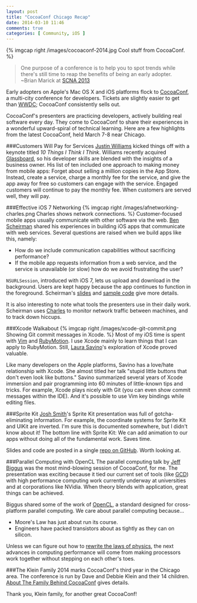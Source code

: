 ```yaml
---
layout: post
title: "CocoaConf Chicago Recap"
date: 2014-03-10 11:46
comments: true
categories: [ Community, iOS ]
---
```

{% imgcap right /images/cocoaconf-2014.jpg Cool stuff from CocoaConf. %}
> One purpose of a conference is to help you to spot trends while there's still time to reap the benefits of being an early adopter. 
>&nbsp;<br/>
>~Brian Marick at [SCNA 2013](http://scna.softwarecraftsmanship.org/)

Early adopters on Apple's Mac OS X and iOS platforms flock to [CocoaConf](http://cocoaconf.com/), a multi-city conference for developers. Tickets are slightly easier to get than [WWDC](http://en.wikipedia.org/wiki/Wwdc); CocoaConf consistently sells out. 

CocoaConf's presenters are practicing developers, actively building real software every day. They come to CocoaConf to share their experiences in a wonderful upward-spiral of technical learning. Here are a few highlights from the latest CocoaConf, held March 7-8 near Chicago.
<!--more-->
###Customers Will Pay for Services
[Justin Williams](https://twitter.com/justin) kicked things off with a keynote titled _10 Things I Think I Think_. Williams recently acquired [Glassboard](http://glassboard.com/), so his developer skills are blended with the insights of a business owner. His list of ten included one approach to making money from mobile apps: Forget about selling a million copies in the App Store. Instead, create a service, charge a monthly fee for the service, and give the app away for free so customers can engage with the service. Engaged customers will continue to pay the monthly fee. When customers are served well, they will pay.

###Effective iOS 7 Networking
{% imgcap right /images/afnetworking-charles.png Charles shows network connections. %}
Customer-focused mobile apps usually communicate with other software via the web. [Ben Scheirman](http://twitter.com/subdigital) shared his experiences in building iOS apps that communicate with web services. Several questions are raised when we build apps like this, namely:

* How do we include communication capabilities without sacrificing performance? 
* If the mobile app requests information from a web service, and the service is unavailable (or slow) how do we avoid frustrating the user? 

`NSURLSession`, introduced with iOS 7, lets us upload and download in the background. Users are kept happy because the app continues to function in the foreground. Scheirman's [slides](https://speakerdeck.com/subdigital/effective-network-programming-in-ios-7) and [sample code](https://github.com/subdigital/mods-2013) give more details.

It is also interesting to note what tools the presenters use in their
daily work. Scheirman uses [Charles](http://www.charlesproxy.com/)
to monitor network traffic between machines, and to track down hiccups.

###Xcode Walkabout
{% imgcap right /images/xcode-git-commit.png Showing Git commit messages in Xcode. %}
Most of my iOS time is spent with [Vim](/blog/2013/01/12/why-i-use-vim/) and [RubyMotion](/blog/2012/10/29/building-ios-apps-with-ruby-motion/). I use Xcode mainly to learn things that I can apply to RubyMotion. Still, [Laura Savino](http://twitter.com/savinola)'s exploration of Xcode proved valuable. 

Like many developers on the Apple platforms, Savino has a love/hate relationship with Xcode. She almost titled her talk "stupid little buttons that don't even look like buttons." Savino summarized several years of Xcode immersion and pair programming into 60 minutes of little-known tips and tricks. For example, Xcode plays nicely with Git (you can even show commit messages within the IDE). And it's possible to use Vim key bindings while editing files.

###Sprite Kit
[Josh Smith](http://twitter.com/kognate)'s Sprite Kit presentation was full of gotcha-eliminating information. For example, the coordinate systems for Sprite Kit and UIKit are inverted. I'm sure this is documented somewhere, but I didn't know about it! The bottom line with Sprite Kit: We can add animation to our apps without doing all of the fundamental work. Saves time.

Slides and code are posted in a single [repo on GitHub](https://github.com/kognate/presentations). Worth looking at.

###Parallel Computing with OpenCL
The parallel computing talk by [Jeff Biggus](http://twitter.com/hyperjeff) was the most mind-blowing session of CocoaConf, for me. The presentation was exciting because it tied our current set of tools (like [GCD](https://developer.apple.com/library/ios/documentation/Performance/Reference/GCD_libdispatch_Ref/Reference/reference.html)) with high performance computing work currently underway at universities and at corporations like NVidia. When theory blends with application, great things can be achieved.

Biggus shared some of the work of [OpenCL](https://www.khronos.org/opencl/), a standard designed for cross-platform parallel computing. We care about parallel computing because...

* Moore's Law has just about run its course. 
* Engineers have packed transistors about as tightly as they can on silicon.

Unless we can figure out how to [rewrite the laws of physics](http://en.wikipedia.org/wiki/Montgomery_Scott), the next advances in computing performance will come from making processors work together without stepping on each other's toes.

###The Klein Family
2014 marks CocoaConf's third year in the Chicago area. The conference is run by Dave and Debbie Klein and their 14 children. [About The Family Behind CocoaConf](http://cocoaconf.com/family) gives details.

Thank you, Klein family, for another great CocoaConf!
